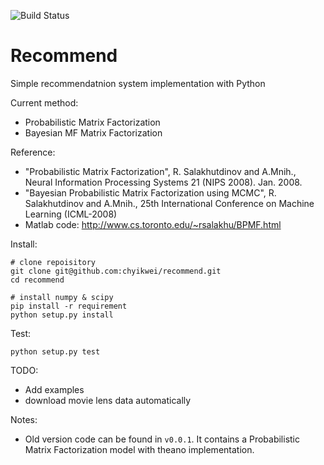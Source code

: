 ![Build Status](https://circleci.com/gh/chyikwei/recommend.png?&style=shield&circle-token=41f0b88bfbe0c34a269b522ffacf3da80d9a9b20)

Recommend
=========

Simple recommendatnion system implementation with Python

Current method:
- Probabilistic Matrix Factorization
- Bayesian MF Matrix Factorization

Reference:
- "Probabilistic Matrix Factorization", R. Salakhutdinov and A.Mnih., Neural Information Processing Systems 21 (NIPS 2008). Jan. 2008.
- "Bayesian Probabilistic Matrix Factorization using MCMC", R. Salakhutdinov and A.Mnih., 25th International Conference on Machine Learning (ICML-2008) 
- Matlab code: http://www.cs.toronto.edu/~rsalakhu/BPMF.html

Install:
```
# clone repoisitory
git clone git@github.com:chyikwei/recommend.git
cd recommend

# install numpy & scipy
pip install -r requirement
python setup.py install
```

Test:
```
python setup.py test
```
TODO:
- Add examples
- download movie lens data automatically

Notes:
- Old version code can be found in `v0.0.1`. It contains a Probabilistic Matrix Factorization model with theano implementation.
